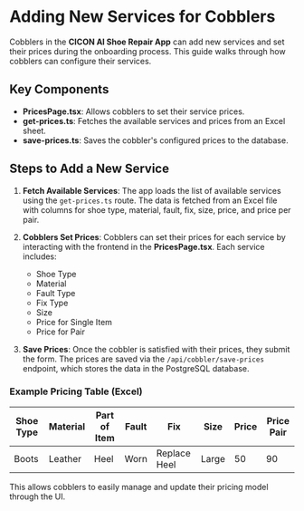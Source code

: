 # Adding New Services for Cobblers

Cobblers in the **CICON AI Shoe Repair App** can add new services and set their prices during the onboarding process. This guide walks through how cobblers can configure their services.

## Key Components

- **PricesPage.tsx**: Allows cobblers to set their service prices.
- **get-prices.ts**: Fetches the available services and prices from an Excel sheet.
- **save-prices.ts**: Saves the cobbler's configured prices to the database.

## Steps to Add a New Service

1. **Fetch Available Services**: The app loads the list of available services using the `get-prices.ts` route. The data is fetched from an Excel file with columns for shoe type, material, fault, fix, size, price, and price per pair.

2. **Cobblers Set Prices**: Cobblers can set their prices for each service by interacting with the frontend in the **PricesPage.tsx**. Each service includes:
   - Shoe Type
   - Material
   - Fault Type
   - Fix Type
   - Size
   - Price for Single Item
   - Price for Pair

3. **Save Prices**: Once the cobbler is satisfied with their prices, they submit the form. The prices are saved via the `/api/cobbler/save-prices` endpoint, which stores the data in the PostgreSQL database.

### Example Pricing Table (Excel)

| Shoe Type | Material | Part of Item | Fault | Fix          | Size  | Price | Price Pair |
|-----------|----------|--------------|-------|--------------|-------|-------|------------|
| Boots     | Leather  | Heel         | Worn  | Replace Heel | Large | 50    | 90         |

This allows cobblers to easily manage and update their pricing model through the UI.
